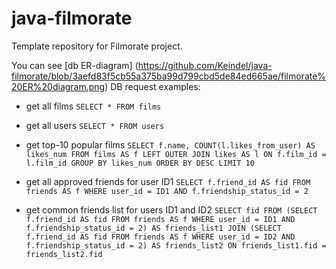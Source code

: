 # java-filmorate
Template repository for Filmorate project.

You can see [db ER-diagram] (https://github.com/Keindel/java-filmorate/blob/3aefd83f5cb55a375ba99d799cbd5de84ed665ae/filmorate%20ER%20diagram.png)
DB request examples:

- get all films
`SELECT *
FROM films`

- get all users
`SELECT *
FROM users`

- get top-10 popular films
`SELECT f.name,
  COUNT(l.likes_from_user) AS likes_num
FROM films AS f
LEFT OUTER JOIN likes AS l ON f.film_id = l.film_id
GROUP BY likes_num
ORDER BY DESC
LIMIT 10`

- get all approved friends for user ID1
`SELECT f.friend_id AS fid
FROM friends AS f
WHERE user_id = ID1
  AND f.friendship_status_id = 2`

- get common friends list for users ID1 and ID2
`SELECT fid
FROM (SELECT f.friend_id AS fid
      FROM friends AS f
      WHERE user_id = ID1
          AND f.friendship_status_id = 2) AS friends_list1
JOIN (SELECT f.friend_id AS fid
      FROM friends AS f
      WHERE user_id = ID2
          AND f.friendship_status_id = 2) AS friends_list2 ON friends_list1.fid = friends_list2.fid`
